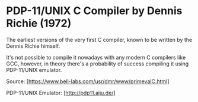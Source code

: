 # PDP-11/UNIX C Compiler by Dennis Richie (1972)

The earliest versions of the very first C compiler, known to be written by the Dennis Richie himself.

It's not possible to compile it nowadays with any modern C compilers like GCC, however, in theory there's a probability of success compiling it using PDP-11/UNIX emulator. 

Source: [https://www.bell-labs.com/usr/dmr/www/primevalC.html]

PDP-11/UNIX Emulator: [http://pdp11.aiju.de/]
